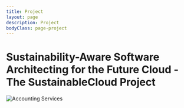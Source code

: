 ```yaml
---
title: Project
layout: page
description: Project
bodyClass: page-project
---
```


# Sustainability-Aware Software Architecting for the Future Cloud - The SustainableCloud Project

![Accounting Services](../images/about/noah-buscher-x8ZStukS2PM-unsplash.jpg)
